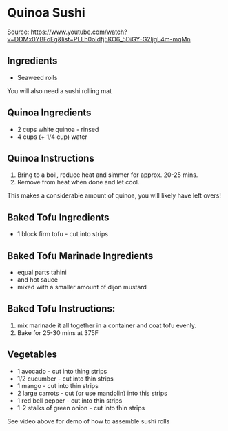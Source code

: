 # Quinoa Sushi

Source: https://www.youtube.com/watch?v=DDMx0YBFoEg&list=PLLh0oIdfj5KO6_5DiGY-G2ljgL4m-mqMn

## Ingredients

* Seaweed rolls

You will also need a sushi rolling mat

## Quinoa Ingredients

* 2 cups white quinoa - rinsed
* 4 cups (+ 1/4 cup) water

## Quinoa Instructions
1. Bring to a boil, reduce heat and simmer for approx. 20-25 mins. 
2. Remove from heat when done and let cool. 

This makes a considerable amount of quinoa, you will likely have left overs! 

## Baked Tofu Ingredients

* 1 block firm tofu - cut into strips

## Baked Tofu Marinade Ingredients 

* equal parts tahini 
* and hot sauce 
* mixed with a smaller amount of dijon mustard 

## Baked Tofu Instructions:

1. mix marinade it all together in a container and coat tofu evenly. 
2. Bake for 25-30 mins at 375F 

## Vegetables
* 1 avocado - cut into thing strips
* 1/2 cucumber - cut into thin strips
* 1 mango - cut into thin strips
* 2 large carrots - cut (or use mandolin) into this strips
* 1 red bell pepper - cut into thin strips
* 1-2 stalks of green onion - cut into thin strips 

See video above for demo of how to assemble sushi rolls

